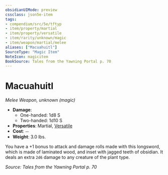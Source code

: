 ```yaml
---
obsidianUIMode: preview
cssclass: json5e-item
tags:
- compendium/src/5e/tftyp
- item/property/martial
- item/property/versatile
- item/rarity/unknown/magic
- item/weapon/martial/melee
aliases: ["Macuahuitl"]
SourceType: "Magic Item"
NoteIcon: magicitem
BookSource: Tales from the Yawning Portal p. 70
---
```

# Macuahuitl
*Melee Weapon, unknown (magic)*  

- **Damage**:
  - One-handed: 1d8 S
  - Two-handed: 1d10 S
- **Properties**: Martial, [Versatile](/2-Mechanics/CLI/rules/item-properties.md#Versatile)
- **Cost**: ⏤
- **Weight**: 3.0 lbs.

You have a +1 bonus to attack and damage rolls made with this longsword, which is made of laminated wood, and inset with jagged teeth of obsidian. It deals an extra `2d6` damage to any creature of the plant type.

*Source: Tales from the Yawning Portal p. 70*